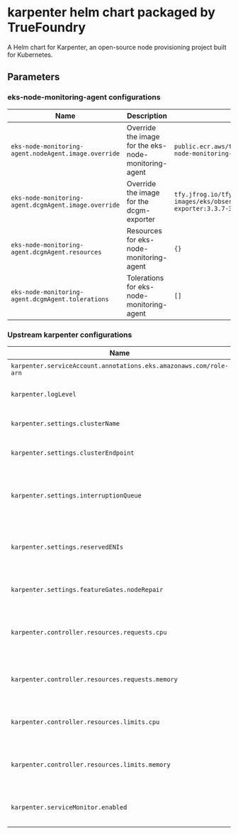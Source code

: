 # karpenter helm chart packaged by TrueFoundry
A Helm chart for Karpenter, an open-source node provisioning project built for Kubernetes.

## Parameters

### eks-node-monitoring-agent configurations

| Name                                                 | Description                                          | Value                                                                             |
| ---------------------------------------------------- | ---------------------------------------------------- | --------------------------------------------------------------------------------- |
| `eks-node-monitoring-agent.nodeAgent.image.override` | Override the image for the eks-node-monitoring-agent | `public.ecr.aws/truefoundrycloud/eks/eks-node-monitoring-agent:v1.2.0-eksbuild.1` |
| `eks-node-monitoring-agent.dcgmAgent.image.override` | Override the image for the dcgm-exporter             | `tfy.jfrog.io/tfy-images/eks/observability/dcgm-exporter:3.3.7-3.5.0-ubuntu22.04` |
| `eks-node-monitoring-agent.dcgmAgent.resources`      | Resources for eks-node-monitoring-agent              | `{}`                                                                              |
| `eks-node-monitoring-agent.dcgmAgent.tolerations`    | Tolerations for eks-node-monitoring-agent            | `[]`                                                                              |

### Upstream karpenter configurations

| Name                                                              | Description                                       | Value          |
| ----------------------------------------------------------------- | ------------------------------------------------- | -------------- |
| `karpenter.serviceAccount.annotations.eks.amazonaws.com/role-arn` | Karpenter role ARN                                | `""`           |
| `karpenter.logLevel`                                              | Log level for karpenter                           | `debug`        |
| `karpenter.settings.clusterName`                                  | Name of the EKS cluster                           | `cluster-name` |
| `karpenter.settings.clusterEndpoint`                              | Endpoint URL of the EKS cluster                   | `""`           |
| `karpenter.settings.interruptionQueue`                            | Name of the interruption queue for spot instances | `""`           |
| `karpenter.settings.reservedENIs`                                 | reserved ENIs for the custom networking CNI setup | `0`            |
| `karpenter.settings.featureGates.nodeRepair`                      | Enable node repair feature gate                   | `true`         |
| `karpenter.controller.resources.requests.cpu`                     | CPU requests for karpenter container              | `0.5`          |
| `karpenter.controller.resources.requests.memory`                  | Memory requests for karpenter container           | `2000Mi`       |
| `karpenter.controller.resources.limits.cpu`                       | CPU limits for karpenter container                | `1`            |
| `karpenter.controller.resources.limits.memory`                    | Memory requests for karpenter container           | `4000Mi`       |
| `karpenter.serviceMonitor.enabled`                                | Enable service monitor for karpenter              | `true`         |
